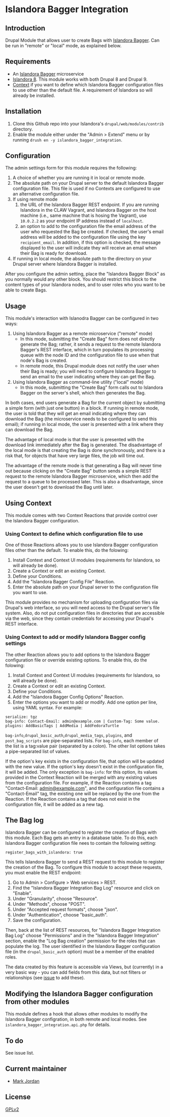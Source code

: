 # Islandora Bagger Integration

## Introduction

Drupal Module that allows user to create Bags with [Islandora Bagger](https://github.com/mjordan/islandora_bagger). Can be run in "remote" or "local" mode, as explained below.

## Requirements

* An [Islandora Bagger](https://github.com/mjordan/islandora_bagger) microservice
* [Islandora 8](https://github.com/Islandora-CLAW/islandora). This module works with both Drupal 8 and Drupal 9.
* [Context](https://www.drupal.org/project/context) if you want to define which Islandora Bagger configuration files to use other than the default file. A requirement of Islandora so will already be installed.

## Installation

1. Clone this Github repo into your Islandora's `drupal/web/modules/contrib` directory.
1. Enable the module either under the "Admin > Extend" menu or by running `drush en -y islandora_bagger_integration`.

## Configuration

The admin settings form for this module requires the following:

1. A choice of whether you are running it in local or remote mode.
1. The absolute path on your Drupal server to the default Islandora Bagger configuration file. This file is used if no Contexts are configured to use an alternative configuration file.
1. If using remote mode
   1. the URL of the Islandora Bagger REST endpoint. If you are running Islandora in the CLAW Vagrant, and Islandora Bagger on the host machine (i.e., same machine that is hosing the Vagrant), use `10.0.2.2` as your endpoint IP address instead of `localhost`.
   1. an option to add to the configuration file the email address of the user who requested the Bag be created. If checked, the user's email address will be added to the configuration file using the key `recipient_email`. In addition, if this option is checked, the message displayed to the user will indicate they will receive an email when their Bag is ready for download.
1. If running in local mode, the absolute path to the directory on your Drupal server where Islandora Bagger is installed.

After you configure the admin setting, place the "Islandora Bagger Block" as you normally would any other block. You should restrict this block to the content types of your Islandora nodes, and to user roles who you want to be able to create Bags.

## Usage

This module's interaction with Islanodra Bagger can be configured in two ways:

1. Using Islandora Bagger as a remote microservice ("remote" mode)
   * In this mode, submitting the "Create Bag" form does not directly generate the Bag; rather, it sends a request to the remote Islandora Bagger's REST interface, which in turn populates its processing queue with the node ID and the configuration file to use when that node's Bag is created.
   * In remote mode, this Drupal module does not notify the user when their Bag is ready; you will need to configure Islandora Bagger to send an email to the user indicating where they can get the Bag.
1. Using Islandora Bagger as command-line utility ("local" mode)
   * In this mode, submitting the "Create Bag" form calls out to Islandora Bagger on the server's shell, which then generates the Bag.

In both cases, end users generate a Bag for the current object by submitting a simple form (with just one button) in a block. If running in remote mode, the user is told that they will get an email indicating where they can download the Bag (the microservice needs to be configured to send this email); if running in local mode, the user is presented with a link where they can download the Bag.

The advantage of local mode is that the user is presented with the download link immediately after the Bag is generated. The disadvantage of the local mode is that creating the Bag is done synchronously, and there is a risk that, for objects that have very large files, the job will time out.

The advantage of the remote mode is that generating a Bag will never time out because clicking on the "Create Bag" button sends a simple REST request to the remote Islandora Bagger microservice, which then add the request to a queue to be processed later. This is also a disadvantage, since the user doesn't get to download the Bag until later.

## Using Context

This module comes with two Context Reactions that provide control over the Islandora Bagger configuration.

### Using Context to define which configuration file to use

One of those Reactions allows you to use Islandora Bagger configuration files other than the default. To enable this, do the folowing:

1. Install Context and Context UI modules (requirements for Islandora, so will already be done).
1. Create a Context or edit an existing Context.
1. Define your Conditions.
1. Add the "Islandora Bagger Config File" Reaction.
1. Enter the absolute path on your Drupal server to the configuration file you want to use.

This module provides no mechanism for uploading configuration files via Drupal's web interface, so you will need access to the Drupal server's file system. Also, do not put configuration files in directories that are accessible via the web, since they contain credentials for accessing your Drupal's REST interface.

### Using Context to add or modify Islandora Bagger config settings

The other Reaction allows you to add options to the Islandora Bagger configuration file or override existing options. To enable this, do the folowing:

1. Install Context and Context UI modules (requirements for Islandora, so will already be done).
1. Create a Context or edit an existing Context.
1. Define your Conditions.
1. Add the "Islandora Bagger Config Options" Reaction.
1. Enter the options you want to add or modify. Add one option per line, using YAML syntax. For example:

```
serialize: tgz
bag-info: Contact-Email: admin@example.com | Custom-Tag: Some value.
plugins: AddBasicTags | AddMedia | AddFedoraTurtle
```

`bag-info`,`drupal_basic_auth`,`drupal_media_tags`, `plugins`, and `post_bag_scripts` are pipe-separated lists. For `bag-info`, each member of the list is a tag:value pair (separated by a colon). The other list options takes a pipe-separated list of values.

If the option's key exists in the configuration file, that option will be updated with the new value. If the option's key doesn't exist in the configuration file, it will be added. The only exception is `bag-info`: for this option, its values provided in the Context Reaction will be merged with any existing values from the configuration file. For example, if the Reaction contains a tag "Contact-Email: admin@example.com", and the configuration file contains a "Contact-Email" tag, the existing one will be replaced by the one from the Reaction. If the Reaction contains a tag that does not exist in the configuration file, it will be added as a new tag.

## The Bag log

Islandora Bagger can be configured to register the creation of Bags with this module. Each Bag gets an entry in a database table. To do this, each Islandora Bagger configuration file nees to contain the following setting:

```
register_bags_with_islandora: true
```

This tells Islandora Bagger to send a REST request to this module to register the creation of the Bag. To configure this module to accept these requests, you must enable the REST endpoint:

1. Go to Admin > Configure > Web services > REST.
1. Find the "Islandora Bagger Integration Bag Log" resource and click on "Enable".
1. Under "Granularity", choose "Resource".
1. Under "Methods", choose "POST".
1. Under "Accepted request formats", choose "json".
1. Under "Authentication", choose "basic_auth".
1. Save the configuration.

Then, back at the list of REST resources, for "Islandora Bagger Integration Bag Log" choose "Permissions" and in the "Islandora Bagger Integration" section, enable the "Log Bag creation" permission for the roles that can populate the log. The user identified in the Islandora Bagger configuration file (in the `drupal_basic_auth` option) must be a member of the enabled roles.

The data created by this feature is accessible via Views, but (currently) in a very basic way - you can add fields from this data, but not filters or relationships (see [issue](https://github.com/mjordan/islandora_bagger_integration/issues/22) to add these).

## Modifying the Islandora Bagger configuration from other modules

This module defines a hook that allows other modules to modify the Islandora Bagger configration, in both remote and local modes. See `islandora_bagger_integration.api.php` for details.

## To do

See issue list.

## Current maintainer

* [Mark Jordan](https://github.com/mjordan)

## License

[GPLv2](http://www.gnu.org/licenses/gpl-2.0.txt)
